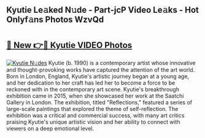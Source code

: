 ## Kyutie Le𝚊ked N𝚞de - Part-jcP Video Le𝚊ks - Hot Onlyf𝚊ns Photos WzvQd

# <h2><a href="http://ac12778.deff.icu/?id=Kyutie">🔗 New 👉🔴 Kyutie VIDEO Photos</a></h2>

[![Kyutie N𝚞des](https://i.imgur.com/rIISA9y.gif)](http://ac12778.deff.icu/?id=Kyutie)
Kyutie (b. 1990) is a contemporary artist whose innovative and thought-provoking works have captured the attention of the art world. Born in London, England, Kyutie's artistic journey began at a young age, and her dedication to her craft has led her to become a force to be reckoned with in the contemporary art scene. Kyutie's breakthrough exhibition came in 2015, when she showcased her work at the Saatchi Gallery in London. The exhibition, titled "Reflections," featured a series of large-scale paintings that explored the theme of self-reflection. The exhibition was a critical and commercial success, with many art critics praising Kyutie's unique artistic vision and her ability to connect with viewers on a deep emotional level.
